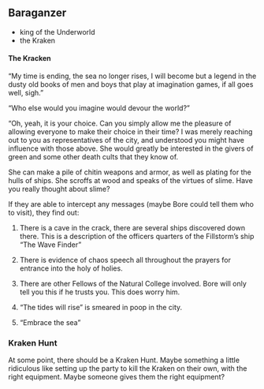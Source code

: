 ## Baraganzer 
 - king of the Underworld
 - the Kraken  

#### The Kracken

“My time is ending, the sea no longer rises, I will become but a legend in the dusty old books of men and boys that play at imagination games, if all goes well, sigh.”

“Who else would you imagine would devour the world?”

“Oh, yeah, it is your choice. Can you simply allow me the pleasure of allowing everyone to make their choice in their time? I was merely reaching out to you as representatives of the city, and understood you might have influence with those above. She would greatly be interested in the givers of green and some other death cults that they know of.

  

She can make a pile of chitin weapons and armor, as well as plating for the hulls of ships. She scroffs at wood and speaks of the virtues of slime. Have you really thought about slime?

  

If they are able to intercept any messages (maybe Bore could tell them who to visit), they find out:

1.  There is a cave in the crack, there are several ships discovered down there. This is a description of the officers quarters of the Fillstorm’s ship “The Wave Finder”
    
2.  There is evidence of chaos speech all throughout the prayers for entrance into the holy of holies.
    
3.  There are other Fellows of the Natural College involved. Bore will only tell you this if he trusts you. This does worry him.
    
4.  “The tides will rise” is smeared in poop in the city.
    
5.  “Embrace the sea”

### Kraken Hunt
At some point, there should be a Kraken Hunt. Maybe something a little ridiculous like setting up the party to kill the Kraken on their own, with the right equipment. Maybe someone gives them the right equipment?
